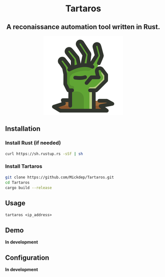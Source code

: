 <h1 align="center"> 
  Tartaros
</h1>
<h2 align="center">
A reconaissance automation tool written in Rust.
</h2>

<p align="center">
  <img width="256" height="256" src="img/icon256.png">
</p>


## Installation

### Install Rust (if needed)
```bash
curl https://sh.rustup.rs -sSf | sh
```
### Install Tartaros
```bash
git clone https://github.com/Mickdep/Tartaros.git
cd Tartaros
cargo build --release
```


## Usage

```
tartaros <ip_address>
```


## Demo

**In development**

## Configuration

**In development**
